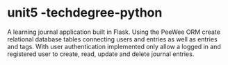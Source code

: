 # unit5 -techdegree-python
A learning journal application built in Flask.  Using the PeeWee ORM create relational database tables connecting users and entries as well as entries and tags.  With user authentication implemented only allow a logged in and registered user to create, read, update and delete journal entries.
